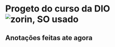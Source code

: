 # Progeto do curso da DIO ![zorin, SO usado](https://www.pngwing.com/pt/free-png-czgri) 


## Anotações feitas ate agora

 
